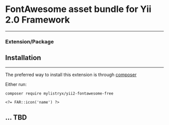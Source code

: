 # FontAwesome asset bundle for Yii 2.0 Framework #
___
### Extension/Package ###

## Installation #
___
The preferred way to install this extension is through [composer ](http://getcomposer.org/download/)

Either run:

`composer require mylistryx/yii2-fontawesome-free`

`<?= FAR::icon('name') ?>`

## ... TBD